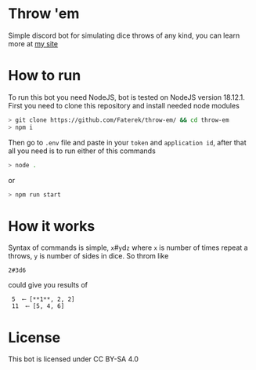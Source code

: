 # Throw 'em
Simple discord bot for simulating dice throws of any kind, you can learn more at [my site](https://fater.cf/project/dice-bot/)
# How to run
To run this bot you need NodeJS, bot is tested on NodeJS version 18.12.1.
First you need to clone this repository and install needed node modules

```sh
> git clone https://github.com/Faterek/throw-em/ && cd throw-em
> npm i
```

Then go to `.env` file and paste in your `token` and `application id`, after that all you need is to run either of this commands

```sh
> node .
```

or

```sh
> npm run start
```

# How it works
Syntax of commands is simple, `x`#`y`d`z` where `x` is number of times repeat a throws, `y` is number of sides in dice.
So throm like
```
2#3d6
```
could give you results of
```
 5  ⟵ [**1**, 2, 2]
 11  ⟵ [5, 4, 6]
```

# License
This bot is licensed under CC BY-SA 4.0